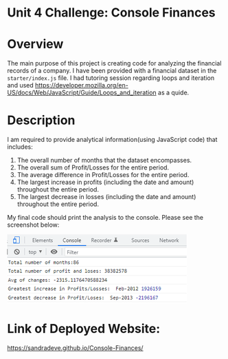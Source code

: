# Unit 4 Challenge: Console Finances

# Overview

The main purpose of this project is creating code for analyzing the financial records of a company. I have been provided with a financial dataset in the `starter/index.js` file. I had tutoring session regarding loops and iteration and used https://developer.mozilla.org/en-US/docs/Web/JavaScript/Guide/Loops_and_iteration as a quide.

# Description

I am required to provide analytical information(using JavaScript code) that includes:

1. The overall number of months that the dataset encompasses.
2. The overall sum of Profit/Losses for the entire period.
3. The average difference in Profit/Losses for the entire period.
4. The largest increase in profits (including the date and amount) throughout the entire period.
5. The largest decrease in losses (including the date and amount) throughout the entire period.

My final code should print the analysis to the console. Please see the screenshot below:

![](https://github.com/SandraDeve/Console-Finances/blob/bb4d853c3182a3087b2d3a8b9b0fe3ebcd472f40/starter/images/ScreenshotConsoleFinances.png)

# Link of Deployed Website:

https://sandradeve.github.io/Console-Finances/
